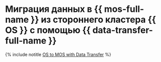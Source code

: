 # Миграция данных в {{ mos-full-name }} из стороннего кластера {{ OS }} с помощью {{ data-transfer-full-name }}

{% include notitle [OS to MOS with Data Transfer](../../_tutorials/datatransfer/os-mos.md) %}
